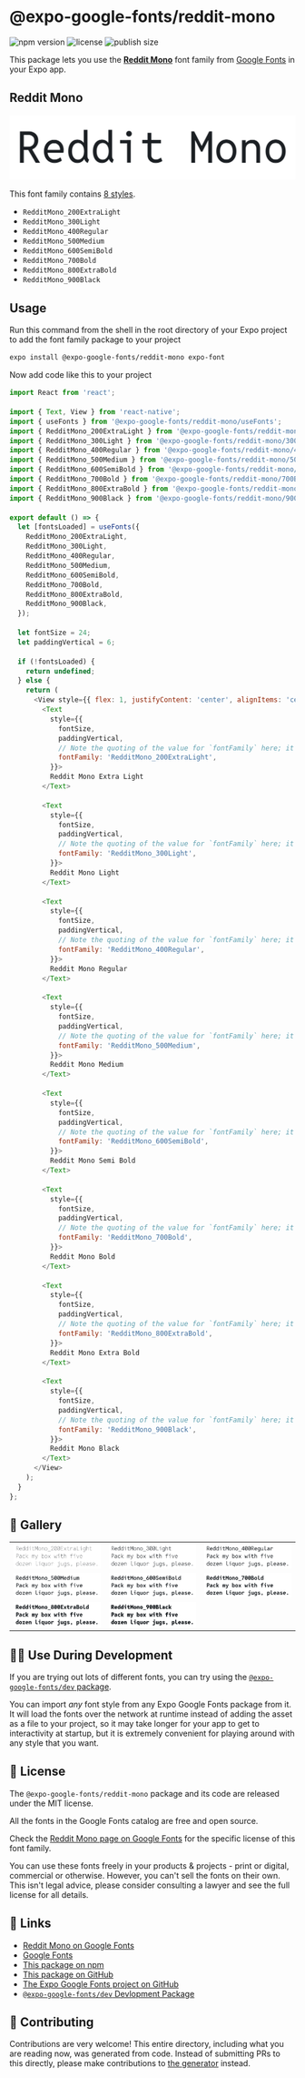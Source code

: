 # @expo-google-fonts/reddit-mono

![npm version](https://flat.badgen.net/npm/v/@expo-google-fonts/reddit-mono)
![license](https://flat.badgen.net/github/license/expo/google-fonts)
![publish size](https://flat.badgen.net/packagephobia/install/@expo-google-fonts/reddit-mono)

This package lets you use the [**Reddit Mono**](https://fonts.google.com/specimen/Reddit+Mono) font family from [Google Fonts](https://fonts.google.com/) in your Expo app.

## Reddit Mono

![Reddit Mono](./font-family.png)

This font family contains [8 styles](#-gallery).

- `RedditMono_200ExtraLight`
- `RedditMono_300Light`
- `RedditMono_400Regular`
- `RedditMono_500Medium`
- `RedditMono_600SemiBold`
- `RedditMono_700Bold`
- `RedditMono_800ExtraBold`
- `RedditMono_900Black`

## Usage

Run this command from the shell in the root directory of your Expo project to add the font family package to your project
```sh
expo install @expo-google-fonts/reddit-mono expo-font
```

Now add code like this to your project
```js
import React from 'react';

import { Text, View } from 'react-native';
import { useFonts } from '@expo-google-fonts/reddit-mono/useFonts';
import { RedditMono_200ExtraLight } from '@expo-google-fonts/reddit-mono/200ExtraLight';
import { RedditMono_300Light } from '@expo-google-fonts/reddit-mono/300Light';
import { RedditMono_400Regular } from '@expo-google-fonts/reddit-mono/400Regular';
import { RedditMono_500Medium } from '@expo-google-fonts/reddit-mono/500Medium';
import { RedditMono_600SemiBold } from '@expo-google-fonts/reddit-mono/600SemiBold';
import { RedditMono_700Bold } from '@expo-google-fonts/reddit-mono/700Bold';
import { RedditMono_800ExtraBold } from '@expo-google-fonts/reddit-mono/800ExtraBold';
import { RedditMono_900Black } from '@expo-google-fonts/reddit-mono/900Black';

export default () => {
  let [fontsLoaded] = useFonts({
    RedditMono_200ExtraLight,
    RedditMono_300Light,
    RedditMono_400Regular,
    RedditMono_500Medium,
    RedditMono_600SemiBold,
    RedditMono_700Bold,
    RedditMono_800ExtraBold,
    RedditMono_900Black,
  });

  let fontSize = 24;
  let paddingVertical = 6;

  if (!fontsLoaded) {
    return undefined;
  } else {
    return (
      <View style={{ flex: 1, justifyContent: 'center', alignItems: 'center' }}>
        <Text
          style={{
            fontSize,
            paddingVertical,
            // Note the quoting of the value for `fontFamily` here; it expects a string!
            fontFamily: 'RedditMono_200ExtraLight',
          }}>
          Reddit Mono Extra Light
        </Text>

        <Text
          style={{
            fontSize,
            paddingVertical,
            // Note the quoting of the value for `fontFamily` here; it expects a string!
            fontFamily: 'RedditMono_300Light',
          }}>
          Reddit Mono Light
        </Text>

        <Text
          style={{
            fontSize,
            paddingVertical,
            // Note the quoting of the value for `fontFamily` here; it expects a string!
            fontFamily: 'RedditMono_400Regular',
          }}>
          Reddit Mono Regular
        </Text>

        <Text
          style={{
            fontSize,
            paddingVertical,
            // Note the quoting of the value for `fontFamily` here; it expects a string!
            fontFamily: 'RedditMono_500Medium',
          }}>
          Reddit Mono Medium
        </Text>

        <Text
          style={{
            fontSize,
            paddingVertical,
            // Note the quoting of the value for `fontFamily` here; it expects a string!
            fontFamily: 'RedditMono_600SemiBold',
          }}>
          Reddit Mono Semi Bold
        </Text>

        <Text
          style={{
            fontSize,
            paddingVertical,
            // Note the quoting of the value for `fontFamily` here; it expects a string!
            fontFamily: 'RedditMono_700Bold',
          }}>
          Reddit Mono Bold
        </Text>

        <Text
          style={{
            fontSize,
            paddingVertical,
            // Note the quoting of the value for `fontFamily` here; it expects a string!
            fontFamily: 'RedditMono_800ExtraBold',
          }}>
          Reddit Mono Extra Bold
        </Text>

        <Text
          style={{
            fontSize,
            paddingVertical,
            // Note the quoting of the value for `fontFamily` here; it expects a string!
            fontFamily: 'RedditMono_900Black',
          }}>
          Reddit Mono Black
        </Text>
      </View>
    );
  }
};

```

## 🔡 Gallery


||||
|-|-|-|
|![RedditMono_200ExtraLight](./RedditMono_200ExtraLight.ttf.png)|![RedditMono_300Light](./RedditMono_300Light.ttf.png)|![RedditMono_400Regular](./RedditMono_400Regular.ttf.png)||
|![RedditMono_500Medium](./RedditMono_500Medium.ttf.png)|![RedditMono_600SemiBold](./RedditMono_600SemiBold.ttf.png)|![RedditMono_700Bold](./RedditMono_700Bold.ttf.png)||
|![RedditMono_800ExtraBold](./RedditMono_800ExtraBold.ttf.png)|![RedditMono_900Black](./RedditMono_900Black.ttf.png)|||


## 👩‍💻 Use During Development

If you are trying out lots of different fonts, you can try using the [`@expo-google-fonts/dev` package](https://github.com/expo/google-fonts/tree/master/font-packages/dev#readme).

You can import *any* font style from any Expo Google Fonts package from it. It will load the fonts
over the network at runtime instead of adding the asset as a file to your project, so it may take longer
for your app to get to interactivity at startup, but it is extremely convenient
for playing around with any style that you want.

## 📖 License

The `@expo-google-fonts/reddit-mono` package and its code are released under the MIT license.

All the fonts in the Google Fonts catalog are free and open source.

Check the [Reddit Mono page on Google Fonts](https://fonts.google.com/specimen/Reddit+Mono) for the specific license of this font family.

You can use these fonts freely in your products & projects - print or digital, commercial or otherwise. However, you can't sell the fonts on their own. This isn't legal advice, please consider consulting a lawyer and see the full license for all details.

## 🔗 Links

- [Reddit Mono on Google Fonts](https://fonts.google.com/specimen/Reddit+Mono)
- [Google Fonts](https://fonts.google.com/)
- [This package on npm](https://www.npmjs.com/package/@expo-google-fonts/reddit-mono)
- [This package on GitHub](https://github.com/expo/google-fonts/tree/master/font-packages/reddit-mono)
- [The Expo Google Fonts project on GitHub](https://github.com/expo/google-fonts)
- [`@expo-google-fonts/dev` Devlopment Package](https://github.com/expo/google-fonts/tree/master/font-packages/dev)

## 🤝 Contributing

Contributions are very welcome! This entire directory, including what you are reading now, was generated from code. Instead of submitting PRs to this directly, please make contributions to [the generator](https://github.com/expo/google-fonts/tree/master/packages/generator) instead.
